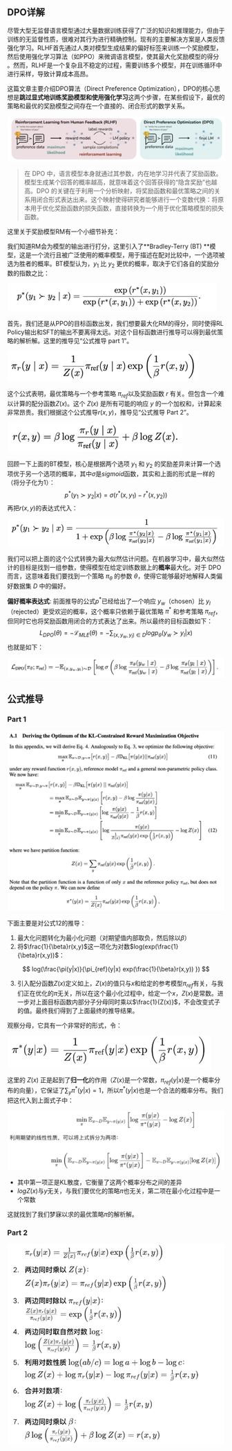## DPO详解

尽管大型无监督语言模型通过大量数据训练获得了广泛的知识和推理能力，但由于训练的无监督性质，很难对其行为进行精确控制。现有的主要解决方案是人类反馈强化学习。RLHF首先通过人类对模型生成结果的偏好标签来训练一个奖励模型，然后使用强化学习算法（如PPO）来微调语言模型，使其最大化奖励模型的得分 。然而，RLHF是一个复杂且不稳定的过程，需要训练多个模型，并在训练循环中进行采样，导致计算成本高昂。

这篇文章主要介绍DPO算法（Direct Preference Optimization），DPO的核心思想是**跳过显式地训练奖励模型和使用强化学习**这两个步骤，在某些假设下，最优的策略和最优的奖励模型之间存在一个直接的、闭合形式的数学关系。

![](./img/DPO-0.jpg)

> 在 DPO 中，语言模型本身就通过其参数，内在地学习并代表了奖励函数。模型生成某个回答的概率越高，就意味着这个回答获得的“隐含奖励”也越高。DPO 的关键在于利用一个分析映射，将奖励函数和最优策略之间的关系用闭合形式表达出来。这个映射使得研究者能够进行一个变数代换：将原本用于优化奖励函数的损失函数，直接转换为一个用于优化策略模型的损失函数。

这里关于奖励模型RM有一个小细节补充：

我们知道RM会为模型的输出进行打分，这里引入了**Bradley-Terry (BT) **模型，这是一个流行且被广泛使用的概率模型，用于描述在配对比较中，一个选项被选为胜者的概率。BT模型认为，$y_1$ 比 $y_2$ 更优的概率，取决于它们各自的奖励分数的指数之比：

<img src="./img/DPO-2.jpg" style="zoom:67%;" />

首先，我们还是从PPO的目标函数出发，我们想要最大化RM的得分，同时使得RL Policy输出和SFT的输出不要离得太远。对这个目标函数进行推导可以得到最优策略的解析解。这里的推导见“公式推导 part 1”。

<img src="./img/DPO-1.jpg" style="zoom: 67%;" />

这个公式表明，最优策略与一个参考策略 $\pi_{ref}$以及奖励函数 $r$ 有关。但包含一个难以计算的配分函数$Z(x)$。这个 $Z(x)$ 是所有可能的响应 $y$ 的一个加权和，计算起来非常昂贵。我们根据这个公式推导$r(x,y)$，推导见“公式推导 Part 2”。

<img src="./img/DPO-3.jpg" style="zoom:67%;" />

回顾一下上面的BT模型，核心是根据两个选项 $y_1$ 和 $y_2$ 的奖励差异来计算一个选项优于另一个选项的概率，其中$\sigma$是$sigmoid$函数，其实和上面的形式是一样的（将分子化为1）：
$$
p^*(y_1 \succ y_2 | x) = \sigma(r^*(x, y_1) - r^*(x,y_2))
$$
再把$r(x,y)$的表达式代入：

<img src="./img/DPO-4.jpg" style="zoom:67%;" />

我们可以把上面的这个公式转换为最大似然估计问题。在机器学习中，最大似然估计的目标是找到一组参数，使得模型在给定训练数据上的**概率**最大化。对于 DPO 而言，这意味着我们要找到一个策略 $\pi_\theta$ 的参数 $\theta$，使得它能够最好地解释人类偏好数据集 $D$ 中的偏好。

**偏好概率表达式**: 前面推导的公式$p^*$已经给出了一个响应 $y_w$（chosen）比 $y_l$（rejected）更受欢迎的概率，这个概率只依赖于最优策略 $\pi^*$ 和参考策略 $\pi_{ref}$，但同时它也将奖励函数用闭合的方式表达了出来。所以最终的目标函数如下：
$$
L_{DPO}(\theta)=-\mathcal{L}_{MLE}(\theta)=-\sum_{(x,y_w,y_l) \in D}logp_{\theta}(y_w \succ y_l |x)
$$
也就是如下：

![](./img/DPO-5.jpg)



## 公式推导

### Part 1

![](./img/DPO-Derivation-1.jpg)

下面主要是对公式12的推导：

1. 最大化问题转化为最小化问题（对期望值内部取负，然后除以$\beta$）
2. 将$\frac{1}{\beta}r(x,y)$这一项化为对数$log(exp(\frac{1}{\beta}r(x,y))$：

$$
log(\frac{\pi(y|x)}{\pi_{ref}(y|x) exp(\frac{1}{\beta}r(x,y)) })
$$

3. 引入配分函数$Z(x)$定义如上，$Z(x)$的值只与$x$和给定的参考模型$\pi_{ref}$有关，与我们正在优化的$\pi$无关，所以在这个最小化过程中，给定一个$x$，$Z(x)$是常数。进一步对上面目标函数内部分子分母同时乘以$\frac{1}{Z(x)}$，不会改变式子的值。最终我们得到了上面最终的推导结果。

观察分母，它具有一个非常好的形式，令：

<img src="./img/DPO-Derivation-2.jpg" style="zoom:67%;" />

这里的 $Z(x)$ 正是起到了**归一化**的作用（$Z(x)$是一个常数，$\pi_{ref}(y|x)$是一个概率分布的向量），它保证了$\sum_y \pi^*(y|x)=1$，所以$\pi^*(y|x)$也是一个合法的概率分布。我们把这代入到上面式子中：

![](./img/DPO-Derivation-3.jpg)

* 其中第一项正是KL散度，它衡量了这两个概率分布之间的差异
* $logZ(x)$与$y$无关，与我们要优化的策略$\pi$也无关，第二项在最小化过程中是一个常数

这就找到了我们梦寐以求的最优策略$\pi$的解析解。

### Part 2

![](./img/DPO-Derivation-4.jpg)



